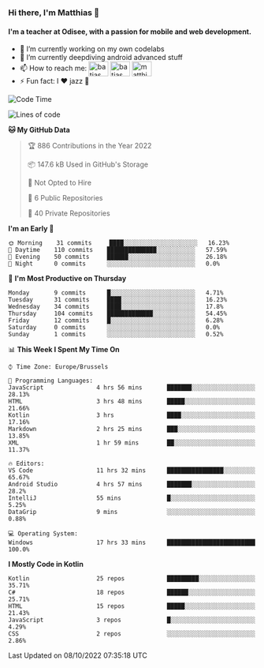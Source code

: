 ### Hi there, I'm Matthias 👋

#### I'm a teacher at Odisee, with a passion for mobile and web development.

- 🔭 I’m currently working on my own codelabs
- 🌱 I’m currently deepdiving android advanced stuff
- 📫 How to reach me: <a href="https://dev.to/batjas" target="_blank"><img align="center" src="https://raw.githubusercontent.com/rahuldkjain/github-profile-readme-generator/master/src/images/icons/Social/devto.svg" alt="batjas" height="30" width="40" /></a>
<a href="https://twitter.com/batjas" target="_blank"><img align="center" src="https://raw.githubusercontent.com/rahuldkjain/github-profile-readme-generator/master/src/images/icons/Social/twitter.svg" alt="batjas" height="30" width="40" /></a>
<a href="https://linkedin.com/in/matthiasdruwé" target="_blank"><img align="center" src="https://raw.githubusercontent.com/rahuldkjain/github-profile-readme-generator/master/src/images/icons/Social/linked-in-alt.svg" alt="matthiasdruwé" height="30" width="40" /></a>
- ⚡ Fun fact: I ❤ jazz 🎷


<!--START_SECTION:waka-->
![Code Time](http://img.shields.io/badge/Code%20Time-457%20hrs%208%20mins-blue)

![Lines of code](https://img.shields.io/badge/From%20Hello%20World%20I%27ve%20Written-229%20Thousand%20lines%20of%20code-blue)

**🐱 My GitHub Data** 

> 🏆 886 Contributions in the Year 2022
 > 
> 📦 147.6 kB Used in GitHub's Storage 
 > 
> 🚫 Not Opted to Hire
 > 
> 📜 6 Public Repositories 
 > 
> 🔑 40 Private Repositories  
 > 
**I'm an Early 🐤** 

```text
🌞 Morning    31 commits     ████░░░░░░░░░░░░░░░░░░░░░   16.23% 
🌆 Daytime    110 commits    ██████████████░░░░░░░░░░░   57.59% 
🌃 Evening    50 commits     ██████░░░░░░░░░░░░░░░░░░░   26.18% 
🌙 Night      0 commits      ░░░░░░░░░░░░░░░░░░░░░░░░░   0.0%

```
📅 **I'm Most Productive on Thursday** 

```text
Monday       9 commits      █░░░░░░░░░░░░░░░░░░░░░░░░   4.71% 
Tuesday      31 commits     ████░░░░░░░░░░░░░░░░░░░░░   16.23% 
Wednesday    34 commits     ████░░░░░░░░░░░░░░░░░░░░░   17.8% 
Thursday     104 commits    █████████████░░░░░░░░░░░░   54.45% 
Friday       12 commits     █░░░░░░░░░░░░░░░░░░░░░░░░   6.28% 
Saturday     0 commits      ░░░░░░░░░░░░░░░░░░░░░░░░░   0.0% 
Sunday       1 commits      ░░░░░░░░░░░░░░░░░░░░░░░░░   0.52%

```


📊 **This Week I Spent My Time On** 

```text
⌚︎ Time Zone: Europe/Brussels

💬 Programming Languages: 
JavaScript               4 hrs 56 mins       ███████░░░░░░░░░░░░░░░░░░   28.13% 
HTML                     3 hrs 48 mins       █████░░░░░░░░░░░░░░░░░░░░   21.66% 
Kotlin                   3 hrs               ████░░░░░░░░░░░░░░░░░░░░░   17.16% 
Markdown                 2 hrs 25 mins       ███░░░░░░░░░░░░░░░░░░░░░░   13.85% 
XML                      1 hr 59 mins        ██░░░░░░░░░░░░░░░░░░░░░░░   11.37%

🔥 Editors: 
VS Code                  11 hrs 32 mins      ████████████████░░░░░░░░░   65.67% 
Android Studio           4 hrs 57 mins       ███████░░░░░░░░░░░░░░░░░░   28.2% 
IntelliJ                 55 mins             █░░░░░░░░░░░░░░░░░░░░░░░░   5.25% 
DataGrip                 9 mins              ░░░░░░░░░░░░░░░░░░░░░░░░░   0.88%

💻 Operating System: 
Windows                  17 hrs 33 mins      █████████████████████████   100.0%

```

**I Mostly Code in Kotlin** 

```text
Kotlin                   25 repos            █████████░░░░░░░░░░░░░░░░   35.71% 
C#                       18 repos            ██████░░░░░░░░░░░░░░░░░░░   25.71% 
HTML                     15 repos            █████░░░░░░░░░░░░░░░░░░░░   21.43% 
JavaScript               3 repos             █░░░░░░░░░░░░░░░░░░░░░░░░   4.29% 
CSS                      2 repos             ░░░░░░░░░░░░░░░░░░░░░░░░░   2.86%

```



 Last Updated on 08/10/2022 07:35:18 UTC
<!--END_SECTION:waka-->
